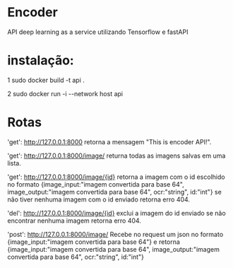 # Encoder
API deep learning as a service utilizando Tensorflow e fastAPI


# instalação:
1 sudo docker build -t api .

2 sudo docker run -i --network host api


# Rotas
'get': http://127.0.0.1:8000 retorna a mensagem "This is encoder API!".

'get': http://127.0.0.1:8000/image/ returna todas as imagens salvas em uma lista.

'get': http://127.0.0.1:8000/image/{id} retorna a imagem com o id escolhido no formato {image_input:"imagem convertida para base 64", image_output:"imagem convertida para base 64", ocr:"string", id:"int"}
se não tiver nenhuma imagem com o id enviado retorna erro 404.

'del': http://127.0.0.1:8000/image/{id} exclui a imagem do id enviado se não encontrar nenhuma imagem retorna erro 404.

'post': http://127.0.0.1:8000/image/ Recebe no request um json no formato {image_input:"imagem convertida para base 64"} e retorna {image_input:"imagem convertida para base 64", image_output:"imagem convertida para base 64", ocr:"string", id:"int"}

